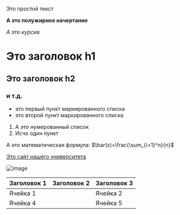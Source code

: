 Это простой текст

**А это полужирное начертание**

*А это курсив*

# Это заголовок h1

## Это заголовок h2

### и т.д.

- это первый пункт маркированного списка
- это второй пункт маркированного списка

1. А это нумерованный список
2. Исчо один пункт

А это математическая формула: $\bar(x)=\frac{\sum_{i=1}^n}{n}$

[Это сайт нашего университета](http://mguu.ru)

![image](https://fenolog.rgo.ru/sites/default/files/styles/full_width/public/user/13955/annahabarovagorodskoyobitatel-601300.jpg?itok=sIQ6aTma)

|Заголовок 1|Заголовок 2|Заголовок 3|
|-----------|-----------|-----------|
|Ячейка 1||Ячейка 2||Ячейка 3|
|Ячейка 4||Ячейка 5||Ячейка 6|
